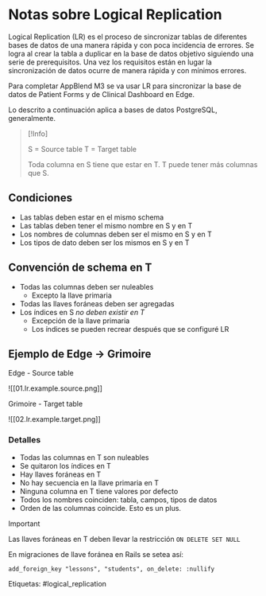 # Notas sobre Logical Replication

Logical Replication (LR) es el proceso de sincronizar tablas de diferentes bases de datos de una manera rápida y con poca incidencia de errores. Se logra al crear la tabla a duplicar en la base de datos objetivo siguiendo una serie de prerequisitos. Una vez los requisitos están en lugar la sincronización de datos ocurre de manera rápida y con mínimos errores.

Para completar AppBlend M3 se va usar LR para sincronizar la base de datos de Patient Forms y de Clinical Dashboard en Edge.

Lo descrito a continuación aplica a bases de datos PostgreSQL, generalmente.

>[!Info]
>
> S = Source table
> T = Target table
>
> Toda columna en S tiene que estar en T.
> T puede tener más columnas que S.

## Condiciones

- Las tablas deben estar en el mismo schema
- Las tablas deben tener el mismo nombre en S y en T
- Los nombres de columnas deben ser el mismo en S y en T
- Los tipos de dato deben ser los mismos en S y en T

## Convención de schema en T

- Todas las columnas deben ser nuleables
	- Excepto la llave primaria
- Todas las llaves foráneas deben ser agregadas
- Los índices en S *no deben existir en T*
	- Excepción de la llave primaria
	- Los índices se pueden recrear después que se configuré LR

## Ejemplo de Edge -> Grimoire

Edge - Source table

![[01.lr.example.source.png]]

Grimoire - Target table

![[02.lr.example.target.png]]

### Detalles

- Todas las columnas en T son nuleables
- Se quitaron los índices en T
- Hay llaves foráneas en T
- No hay secuencia en la llave primaria en T
- Ninguna columna en T tiene valores por defecto
- Todos los nombres coinciden: tabla, campos, tipos de datos
- Orden de las columnas coincide. Esto es un plus.

> [!Important]
> Las llaves foráneas en T deben llevar la restricción `ON DELETE SET NULL`
> 
> En migraciones de llave foránea en Rails se setea así:
> 
> `add_foreign_key "lessons", "students", on_delete: :nullify`

Etiquetas: #logical_replication
